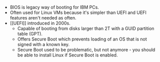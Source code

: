 * BIOS is legacy way of booting for IBM PCs.
* Often used for Linux VMs because it's simpler than UEFI and UEFI features aren't needed as often.
* [[UEFI]] introduced in 2000s.
	* Capable of booting from disks larger than 2T with a GUID partition table (GPT).
	* Offers Secure Boot which prevents loading of an OS that is not signed with a known key.
	* Secure Boot used to be problematic, but not anymore - you should be able to install Linux if Secure Boot is enabled.